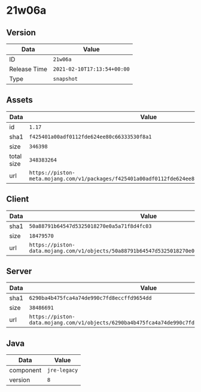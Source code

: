 # 21w06a

## Version

|**Data**        | **Value**                 |
|----------------|-------------------------|
| ID   | ```21w06a```   |
| Release Time   | ```2021-02-10T17:13:54+00:00```   |
| Type   | ```snapshot```   |

## Assets

|**Data**        | **Value**                 |
|----------------|-------------------------|
| id   | ```1.17```   |
| sha1   | ```f425401a00adf0112fde624ee80c66333530f8a1```   |
| size   | ```346398```   |
| total size  | ```348383264```  |
| url       | ```https://piston-meta.mojang.com/v1/packages/f425401a00adf0112fde624ee80c66333530f8a1/1.17.json``` |

## Client

|**Data**        | **Value**                 |
|----------------|-------------------------|
| sha1   | ```50a88791b64547d5325018270e0a5a71f8d4fc03```   |
| size   | ```18479570```   |
| url       | ```https://piston-data.mojang.com/v1/objects/50a88791b64547d5325018270e0a5a71f8d4fc03/client.jar``` |

## Server

|**Data**        | **Value**                 |
|----------------|-------------------------|
| sha1   | ```6290ba4b475fca4a74de990c7fd8eccffd9654dd```   |
| size   | ```38486691```   |
| url       | ```https://piston-data.mojang.com/v1/objects/6290ba4b475fca4a74de990c7fd8eccffd9654dd/server.jar``` |

## Java

|**Data**        | **Value**                 |
|----------------|-------------------------|
| component   | ```jre-legacy```   |
| version   | ```8```   |